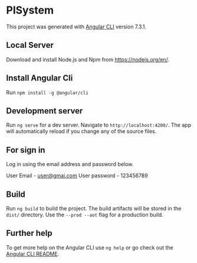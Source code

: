 # PlSystem

This project was generated with [Angular CLI](https://github.com/angular/angular-cli) version 7.3.1.

## Local Server

Download and install Node.js and Npm from https://nodejs.org/en/.

## Install Angular Cli

Run `npm install -g @angular/cli`

## Development server

Run `ng serve` for a dev server. Navigate to `http://localhost:4200/`. The app will automatically reload if you change any of the source files.

## For sign in

Log in using the email address and password below.

User Email - user@gmai.com
User password - 123456789

## Build

Run `ng build` to build the project. The build artifacts will be stored in the `dist/` directory. Use the `--prod --aot` flag for a production build.

## Further help

To get more help on the Angular CLI use `ng help` or go check out the [Angular CLI README](https://github.com/angular/angular-cli/blob/master/README.md).
